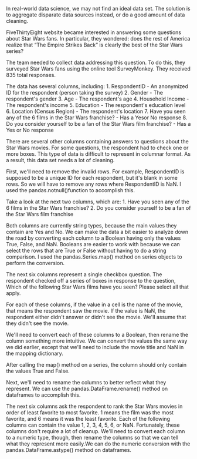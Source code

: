 In real-world data science, we may not find an ideal data set. The solution is to aggregate disparate data sources instead, or do a good amount of data cleaning.

FiveThirtyEight website became interested in answering some questions about Star Wars fans. In particular, they wondered: does the rest of America realize that “The Empire Strikes Back” is clearly the best of the Star Wars series?

The team needed to collect data addressing this question. To do this, they surveyed Star Wars fans using the online tool SurveyMonkey. They received 835 total responses.

The data has several columns, including:
	1. RespondentID - An anonymized ID for the respondent (person taking the survey)
	2. Gender - The respondent's gender
	3. Age - The respondent's age
	4. Household Income - The respondent's income
	5. Education - The respondent's education level
	6. Location (Census Region) - The respondent's location
	7. Have you seen any of the 6 films in the Star Wars franchise? - Has a Yesor No response
	8. Do you consider yourself to be a fan of the Star Wars film franchise? - Has a Yes or No response

There are several other columns containing answers to questions about the Star Wars movies. For some questions, the respondent had to check one or more boxes. This type of data is difficult to represent in columnar format. As a result, this data set needs a lot of cleaning.

First, we'll need to remove the invalid rows. For example, RespondentID is supposed to be a unique ID for each respondent, but it's blank in some rows. So we will have to remove any rows where RespondentID is NaN. I used the pandas.notnull()function to accomplish this.

Take a look at the next two columns, which are: 1. Have you seen any of the 6 films in the Star Wars franchise? 2. Do you consider yourself to be a fan of the Star Wars film franchise

Both columns are currently string types, because the main values they contain are Yes and No. We can make the data a bit easier to analyze down the road by converting each column to a Boolean having only the values True, False, and NaN. Booleans are easier to work with because we can select the rows that are True or False without having to do a string comparison. I used the pandas.Series.map() method on series objects to perform the conversion.

The next six columns represent a single checkbox question. The respondent checked off a series of boxes in response to the question, Which of the following Star Wars films have you seen? Please select all that apply.

For each of these columns, if the value in a cell is the name of the movie, that means the respondent saw the movie. If the value is NaN, the respondent either didn't answer or didn't see the movie. We'll assume that they didn't see the movie.

We'll need to convert each of these columns to a Boolean, then rename the column something more intuitive. We can convert the values the same way we did earlier, except that we'll need to include the movie title and NaN in the mapping dictionary.

After calling the map() method on a series, the column should only contain the values True and False.

Next, we'll need to rename the columns to better reflect what they represent. We can use the pandas.DataFrame.rename() method on dataframes to accomplish this.

The next six columns ask the respondent to rank the Star Wars movies in order of least favorite to most favorite. 1 means the film was the most favorite, and 6 means it was the least favorite. Each of the following columns can contain the value 1, 2, 3, 4, 5, 6, or NaN. Fortunately, these columns don't require a lot of cleanup. We'll need to convert each column to a numeric type, though, then rename the columns so that we can tell what they represent more easily.We can do the numeric conversion with the pandas.DataFrame.astype() method on dataframes.















